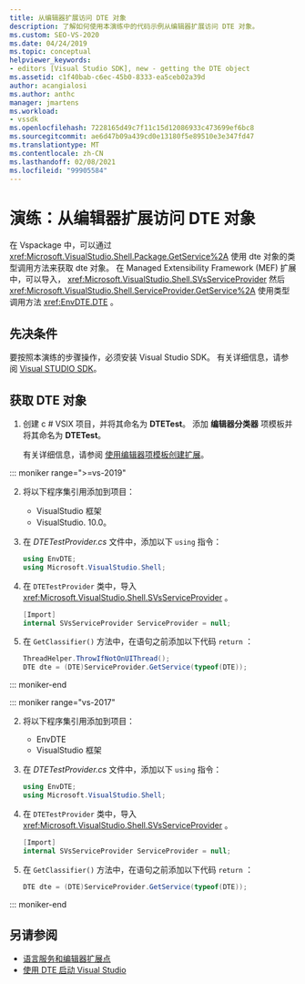 ```yaml
---
title: 从编辑器扩展访问 DTE 对象
description: 了解如何使用本演练中的代码示例从编辑器扩展访问 DTE 对象。
ms.custom: SEO-VS-2020
ms.date: 04/24/2019
ms.topic: conceptual
helpviewer_keywords:
- editors [Visual Studio SDK], new - getting the DTE object
ms.assetid: c1f40bab-c6ec-45b0-8333-ea5ceb02a39d
author: acangialosi
ms.author: anthc
manager: jmartens
ms.workload:
- vssdk
ms.openlocfilehash: 7228165d49c7f11c15d12086933c473699ef6bc8
ms.sourcegitcommit: ae6d47b09a439cd0e13180f5e89510e3e347fd47
ms.translationtype: MT
ms.contentlocale: zh-CN
ms.lasthandoff: 02/08/2021
ms.locfileid: "99905584"
---
```

# <a name="walkthrough-access-the-dte-object-from-an-editor-extension"></a>演练：从编辑器扩展访问 DTE 对象

在 Vspackage 中，可以通过 <xref:Microsoft.VisualStudio.Shell.Package.GetService%2A> 使用 dte 对象的类型调用方法来获取 dte 对象。 在 Managed Extensibility Framework (MEF) 扩展中，可以导入， <xref:Microsoft.VisualStudio.Shell.SVsServiceProvider> 然后 <xref:Microsoft.VisualStudio.Shell.ServiceProvider.GetService%2A> 使用类型调用方法 <xref:EnvDTE.DTE> 。

## <a name="prerequisites"></a>先决条件

要按照本演练的步骤操作，必须安装 Visual Studio SDK。 有关详细信息，请参阅 [Visual STUDIO SDK](../extensibility/visual-studio-sdk.md)。

## <a name="get-the-dte-object"></a>获取 DTE 对象

1. 创建 c # VSIX 项目，并将其命名为 **DTETest**。 添加 **编辑器分类器** 项模板并将其命名为 **DTETest**。

   有关详细信息，请参阅 [使用编辑器项模板创建扩展](../extensibility/creating-an-extension-with-an-editor-item-template.md)。

::: moniker range=">=vs-2019"

2. 将以下程序集引用添加到项目：

    - VisualStudio 框架
    - VisualStudio. 10.0。

3. 在 *DTETestProvider.cs* 文件中，添加以下 `using` 指令：

    ```csharp
    using EnvDTE;
    using Microsoft.VisualStudio.Shell;
    ```

4. 在 `DTETestProvider` 类中，导入 <xref:Microsoft.VisualStudio.Shell.SVsServiceProvider> 。

    ```csharp
    [Import]
    internal SVsServiceProvider ServiceProvider = null;
    ```

5. 在 `GetClassifier()` 方法中，在语句之前添加以下代码 `return` ：

    ```csharp
   ThreadHelper.ThrowIfNotOnUIThread();
   DTE dte = (DTE)ServiceProvider.GetService(typeof(DTE));
   ```

::: moniker-end

::: moniker range="vs-2017"

2. 将以下程序集引用添加到项目：

   - EnvDTE
   - VisualStudio 框架

3. 在 *DTETestProvider.cs* 文件中，添加以下 `using` 指令：

    ```csharp
    using EnvDTE;
    using Microsoft.VisualStudio.Shell;
    ```

4. 在 `DTETestProvider` 类中，导入 <xref:Microsoft.VisualStudio.Shell.SVsServiceProvider> 。

    ```csharp
    [Import]
    internal SVsServiceProvider ServiceProvider = null;
    ```

5. 在 `GetClassifier()` 方法中，在语句之前添加以下代码 `return` ：

    ```csharp
   DTE dte = (DTE)ServiceProvider.GetService(typeof(DTE));
   ```

::: moniker-end

## <a name="see-also"></a>另请参阅

- [语言服务和编辑器扩展点](../extensibility/language-service-and-editor-extension-points.md)
- [使用 DTE 启动 Visual Studio](launch-visual-studio-dte.md)

